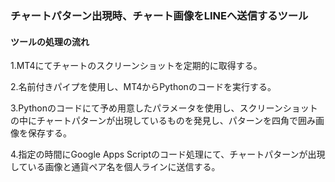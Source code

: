 ### チャートパターン出現時、チャート画像をLINEへ送信するツール

#### ツールの処理の流れ
1.MT4にてチャートのスクリーンショットを定期的に取得する。

2.名前付きパイプを使用し、MT4からPythonのコードを実行する。

3.Pythonのコードにて予め用意したパラメータを使用し、スクリーンショットの中にチャートパターンが出現しているものを発見し、パターンを四角で囲み画像を保存する。
 
4.指定の時間にGoogle Apps Scriptのコード処理にて、チャートパターンが出現している画像と通貨ペア名を個人ラインに送信する。
